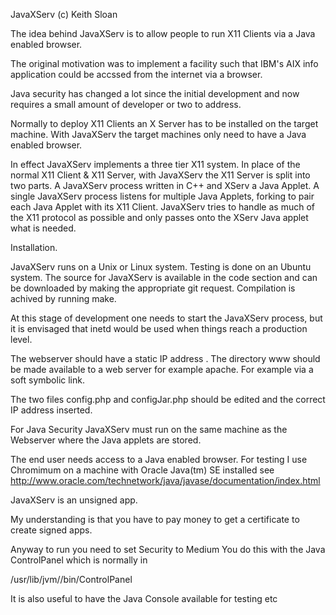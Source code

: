 JavaXServ (c) Keith Sloan

The idea behind JavaXServ is to allow people to run X11 Clients via a Java enabled browser.

The original motivation was to implement a facility such that IBM's AIX info application could be accssed from the internet via a browser.

Java security has changed a lot since the initial development and now requires a small amount of developer or two to address.

Normally to deploy X11 Clients an X Server has to be installed on the target machine. With JavaXServ the target machines only need to have a Java enabled browser.

In effect JavaXServ implements a three tier X11 system. In place of the normal X11 Client & X11 Server, with JavaXServ the X11 Server is split into two parts. A JavaXServ process written in C++ and XServ a Java Applet. A single JavaXServ process listens for multiple Java Applets, forking to pair each Java Applet with its X11 Client. JavaXServ tries to handle as much of the X11 protocol as possible and only passes onto the XServ Java applet what is needed.

Installation.

JavaXServ runs on a Unix or Linux system. Testing is done on an Ubuntu system.
The source for JavaXServ is available in the code section and can be downloaded by making the appropriate git request. Compilation is achived by running make.

At this stage of development one needs to start the JavaXServ process, but it is envisaged that inetd would be used when things reach a production level.

The webserver should have a static IP address
.
The directory www should be made available to a web server for example apache. For example via a soft symbolic link.

The two files config.php and configJar.php should be edited and the
correct IP address inserted.

For Java Security JavaXServ must run on the same machine as the Webserver where the Java applets are stored.

The end user needs access to a Java enabled browser. For testing I use Chromimum on a machine with Oracle Java(tm) SE installed see http://www.oracle.com/technetwork/java/javase/documentation/index.html

JavaXServ is an unsigned app.

My understanding is that you have to pay money to get a certificate to
create signed apps.

Anyway to run you need to set Security to Medium
You do this with the Java ControlPanel
which is normally in

   /usr/lib/jvm/<java version>/bin/ControlPanel


It is also useful to have the Java Console available for testing etc

